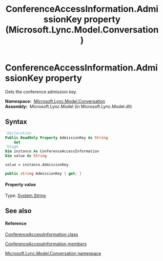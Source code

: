 ﻿---
title: ConferenceAccessInformation.AdmissionKey property  (Microsoft.Lync.Model.Conversation)
TOCTitle: 'AdmissionKey property '
ms:assetid: P:Microsoft.Lync.Model.Conversation.ConferenceAccessInformation.AdmissionKey_DI_3_UC_OCS14MrefLyncWPF
ms:mtpsurl: https://msdn.microsoft.com/en-us/library/microsoft.lync.model.conversation.conferenceaccessinformation.admissionkey_di_3_uc_ocs14mreflyncwpf(v=office.15)
ms:contentKeyID: 48588649
ms.date: 07/28/2014
mtps_version: v=office.15
f1_keywords:
- Microsoft.Lync.Model.Conversation.ConferenceAccessInformation.AdmissionKey
dev_langs:
- CSharp
- JScript
- VB
- other
---

# ConferenceAccessInformation.AdmissionKey property

Gets the conference admission key.

**Namespace:**  [Microsoft.Lync.Model.Conversation](microsoft-lync-model-conversation-namespace_2.md)  
**Assembly:**  Microsoft.Lync.Model (in Microsoft.Lync.Model.dll)

## Syntax

``` vb
'Declaration
Public ReadOnly Property AdmissionKey As String
    Get
'Usage
Dim instance As ConferenceAccessInformation
Dim value As String

value = instance.AdmissionKey
```

``` csharp
public string AdmissionKey { get; }
```

#### Property value

Type: [System.String](http://msdn2.microsoft.com/en-us/library/s1wwdcbf)  

## See also

#### Reference

[ConferenceAccessInformation class](conferenceaccessinformation-class-microsoft-lync-model-conversation_2.md)

[ConferenceAccessInformation members](conferenceaccessinformation-members-microsoft-lync-model-conversation_2.md)

[Microsoft.Lync.Model.Conversation namespace](microsoft-lync-model-conversation-namespace_2.md)

